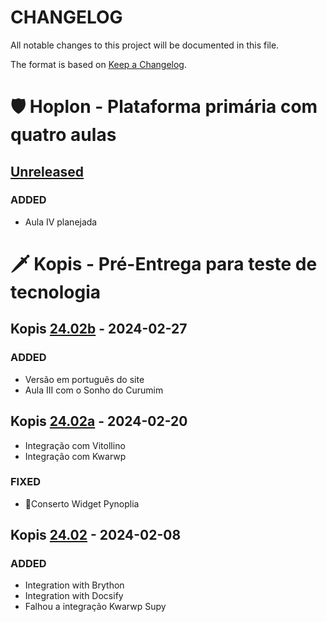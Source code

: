 <!---
Open Source program Pynoplia - Copyright © 2024  Carlo Oliveira** <carlo@nce.ufrj.br>,
PDX-License-Identifier:** `GNU General Public License v3.0 or later <http://is.gd/3Udt>`_.
-->
# CHANGELOG

All notable changes to this project will be documented in this file.

The format is based on [Keep a Changelog](https://keepachangelog.com/en/1.1.0/).

# 🛡️ Hoplon - Plataforma primária com quatro aulas

## [Unreleased]

### ADDED
- Aula IV planejada

# 🗡️ Kopis - Pré-Entrega para teste de tecnologia

## Kopis [24.02b] - 2024-02-27

### ADDED
- Versão em português do site
- Aula III com o Sonho do Curumim

## Kopis [24.02a] - 2024-02-20
- Integração com Vitollino
- Integração com Kwarwp
### FIXED
- 🚒Conserto Widget Pynoplia

## Kopis [24.02]  - 2024-02-08

### ADDED
- Integration with Brython
- Integration with Docsify
- Falhou a integração Kwarwp Supy

[unreleased]: https://github.com/SuPyPerson/SuPyPerson.github.io/compare/24.02b...HEAD
[24.02b]: https://github.com/SuPyPerson/SuPyPerson.github.io/compare/24.02a...24.02b
[24.02a]: https://github.com/SuPyPerson/SuPyPerson.github.io/compare/24.02...24.02a
[24.02]: https://github.com/SuPyPerson/SuPyPerson.github.io/commits/24.02
